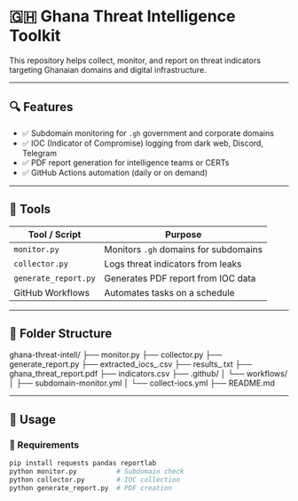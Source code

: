 # 🇬🇭 Ghana Threat Intelligence Toolkit

This repository helps collect, monitor, and report on threat indicators targeting Ghanaian domains and digital infrastructure.

---

## 🔍 Features

- ✅ Subdomain monitoring for `.gh` government and corporate domains
- ✅ IOC (Indicator of Compromise) logging from dark web, Discord, Telegram
- ✅ PDF report generation for intelligence teams or CERTs
- ✅ GitHub Actions automation (daily or on demand)

---

## 🧠 Tools

| Tool / Script        | Purpose                               |
|----------------------|----------------------------------------|
| `monitor.py`         | Monitors `.gh` domains for subdomains |
| `collector.py`       | Logs threat indicators from leaks      |
| `generate_report.py` | Generates PDF report from IOC data     |
| GitHub Workflows     | Automates tasks on a schedule          |

---

## 📁 Folder Structure

ghana-threat-intell/
├── monitor.py
├── collector.py
├── generate_report.py
├── extracted_iocs_.csv
├── results_.txt
├── ghana_threat_report.pdf
├── indicators.csv
├── .github/
│ └── workflows/
│ ├── subdomain-monitor.yml
│ └── collect-iocs.yml
├── README.md

---

## 🚀 Usage

### 🔧 Requirements

```bash
pip install requests pandas reportlab
python monitor.py          # Subdomain check
python collector.py        # IOC collection
python generate_report.py  # PDF creation

